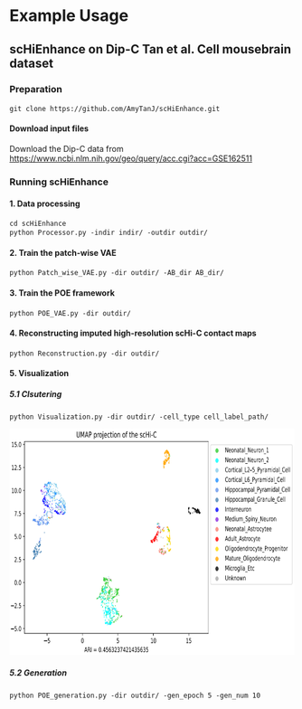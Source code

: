 # Example Usage

## scHiEnhance on Dip-C Tan et al. Cell mousebrain dataset

### Preparation
```
git clone https://github.com/AmyTanJ/scHiEnhance.git
```
#### Download input files
Download the Dip-C data from https://www.ncbi.nlm.nih.gov/geo/query/acc.cgi?acc=GSE162511

### Running scHiEnhance
#### 1. Data processing
```
cd scHiEnhance
python Processor.py -indir indir/ -outdir outdir/
```
#### 2. Train the patch-wise VAE
```
python Patch_wise_VAE.py -dir outdir/ -AB_dir AB_dir/
```
#### 3. Train the POE framework
```
python POE_VAE.py -dir outdir/
```
#### 4. Reconstructing imputed high-resolution scHi-C contact maps
```
python Reconstruction.py -dir outdir/
```
#### 5. Visualization
##### 5.1 Clsutering
```
python Visualization.py -dir outdir/ -cell_type cell_label_path/
```
<div align=center><img width="650" height="400" src="https://github.com/AmyTanJ/scHiEnhance/blob/main/figs/10kb_Dip-C_clustering_result.png"/></div>

##### 5.2 Generation
```
python POE_generation.py -dir outdir/ -gen_epoch 5 -gen_num 10
```
